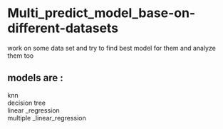 # Multi_predict_model_base-on-different-datasets
 work on some data set and try to find best model for them and analyze them too
## models are :</br>
knn</br>
decision tree</br>
linear _regression</br>
multiple _linear_regression</br>
